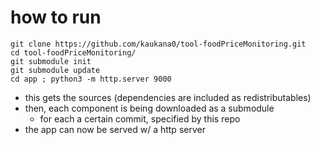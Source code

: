# how to run

    git clone https://github.com/kaukana0/tool-foodPriceMonitoring.git
    cd tool-foodPriceMonitoring/
    git submodule init
    git submodule update
    cd app ; python3 -m http.server 9000

- this gets the sources (dependencies are included as redistributables)
- then, each component is being downloaded as a submodule 
    - for each a certain commit, specified by this repo
- the app can now be served w/ a http server
